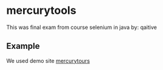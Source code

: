 # mercurytools
This was final exam from course selenium in java by: qaitive
## Example
We used demo site [mercurytours](http://newtours.demoaut.com/)
